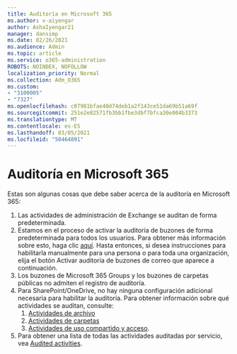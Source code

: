 ```yaml
---
title: Auditoría en Microsoft 365
ms.author: v-aiyengar
author: AshaIyengar21
manager: dansimp
ms.date: 02/26/2021
ms.audience: Admin
ms.topic: article
ms.service: o365-administration
ROBOTS: NOINDEX, NOFOLLOW
localization_priority: Normal
ms.collection: Adm_O365
ms.custom:
- "3100005"
- "7327"
ms.openlocfilehash: c07981bfae40d74deb1a2f143ce51da69b51a69f
ms.sourcegitcommit: 251e2e82571fb3bb1fbe3dbf7bfca30e004b3373
ms.translationtype: MT
ms.contentlocale: es-ES
ms.lasthandoff: 03/05/2021
ms.locfileid: "50464891"
---
```

# <a name="auditing-in-microsoft-365"></a>Auditoría en Microsoft 365

Estas son algunas cosas que debe saber acerca de la auditoría en Microsoft 365:

1. Las actividades de administración de Exchange se auditan de forma predeterminada.
1. Estamos en el proceso de activar la auditoría de buzones de forma predeterminada para todos los usuarios. Para obtener más información sobre esto, haga clic [aquí](https://techcommunity.microsoft.com/t5/Security-Privacy-and-Compliance/Exchange-Mailbox-Auditing-will-be-enabled-by-default/ba-p/215171). Hasta entonces, si desea instrucciones para habilitarla manualmente para una persona o para toda una organización, elija el botón Activar auditoría de buzones de correo que aparece a continuación.
1. Los buzones de Microsoft 365 Groups y los buzones de carpetas públicas no admiten el registro de auditoría.
1. Para SharePoint/OneDrive, no hay ninguna configuración adicional necesaria para habilitar la auditoría. Para obtener información sobre qué actividades se auditan, consulte:
    1. [Actividades de archivo](https://docs.microsoft.com/office365/securitycompliance/search-the-audit-log-in-security-and-compliance#file-and-page-activities)
    1. [Actividades de carpetas](https://docs.microsoft.com/office365/securitycompliance/search-the-audit-log-in-security-and-compliance#folder-activities)
    1. [Actividades de uso compartido y acceso](https://docs.microsoft.com/office365/securitycompliance/search-the-audit-log-in-security-and-compliance#sharing-and-access-request-activities).
1. Para obtener una lista de todas las actividades auditadas por servicio, vea [Audited activities](https://docs.microsoft.com/office365/securitycompliance/search-the-audit-log-in-security-and-compliance#audited-activities).
